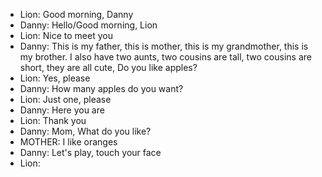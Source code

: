 - Lion: Good morning, Danny
- Danny: Hello/Good morning, Lion
- Lion: Nice to meet you
- Danny: This is my father, this is mother, this is my grandmother, this is my brother. I also have two aunts, two cousins are tall, two cousins are short, they are all cute, Do you like apples?
- Lion: Yes, please
- Danny: How many apples do you want?
- Lion: Just one, please
- Danny: Here you are
- Lion: Thank you
- Danny: Mom, What do you like?
- MOTHER: I like oranges
- Danny: Let's play, touch your face
- Lion: 